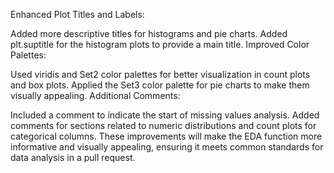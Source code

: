 Enhanced Plot Titles and Labels:

Added more descriptive titles for histograms and pie charts.
Added plt.suptitle for the histogram plots to provide a main title.
Improved Color Palettes:

Used viridis and Set2 color palettes for better visualization in count plots and box plots.
Applied the Set3 color palette for pie charts to make them visually appealing.
Additional Comments:

Included a comment to indicate the start of missing values analysis.
Added comments for sections related to numeric distributions and count plots for categorical columns.
These improvements will make the EDA function more informative and visually appealing, ensuring it meets common standards for data analysis in a pull request.
